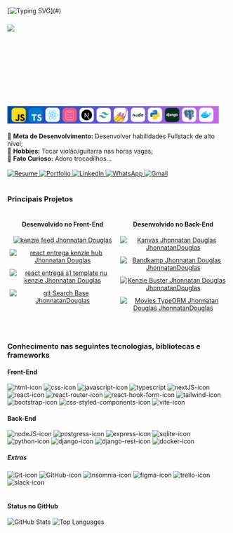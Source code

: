 [![Typing SVG](https://readme-typing-svg.herokuapp.com/?color=ffffff&size=26&center=false&vCenter=true&width=1000&lines=Olá!+Chamo-me+Jhonnatan+Douglas;Sou+estudante+de+Análise+e+Desenvolvimento+de+Sistemas;No+momento+estou+cursando+a+Kenzie+Academy+Brasil;Já+sou+um+Desenvolvedor+Full-Stack;Sou+de+Governador+Valadares,+Minas+Gerais;Seja+bem+vindo!;)](#)


###

<img align="left" style="display: inline-block; margin-right: 15px; margin-bottom: 5px;" height="181" src="https://i.giphy.com/media/26BGIqWh2R1fi6JDa/giphy.webp"/>

###

<div align="left">
  <img src="https://raw.githubusercontent.com/JhonnatanDouglas/PortImgs_/main/github-imgs/github-techs.png" height="40" alt="javascript logo"  />
</div>

<div>
  <br>
  <span>🎯 <strong>Meta de Desenvolvimento:</strong> Desenvolver habilidades Fullstack de alto nível;</span><br>
  <span>🎸 <strong>Hobbies:</strong> Tocar violão/guitarra nas horas vagas;</span><br>
  <span>🤪 <strong>Fato Curioso:</strong> Adoro trocadilhos...</span><br>
</div>

<br>

<div align="left">
    <a href="https://drive.google.com/file/d/1Tg1rG_zpypIafWcn-wCtZUphx48gqlDl/view" target="_blank">
      <img src="https://img.shields.io/badge/-Resume-%2346295A?style=for-the-badge&logo=readme&logoColor=white" alt="Resume" />
    </a>
    <a href="https://portfolio-jhonnatandev.vercel.app" target="_blank">
      <img src="https://img.shields.io/badge/Portfolio-%23000000.svg?style=for-the-badge&logo=firefox&logoColor=#FF7139" alt="Portfolio" />
    </a>
    <a href="https://www.linkedin.com/in/jhonnatan-douglas-dev/">
      <img src="https://img.shields.io/badge/LinkedIn-0077B5?style=for-the-badge&logo=linkedin&logoColor=white" alt="LinkedIn" />
    </a>
    <a href="https://api.whatsapp.com/send?phone=5533999328785&text=Ol%C3%A1,%20Jhonnatan!%20Tudo%20bem?%0D%0A%0D%0AFiquei%20interessado%20em%20sua%20experi%C3%AAncia%20como%20Desenvolvedor.%20Gostaria%20de%20conversar%20mais%20sobre%20uma%20oportunidade%20de%20emprego%20em%20nossa%20empresa.%0D%0A%0D%0AAguardo%20seu%20retorno%20para%20marcarmos%20uma%20entrevista.%20Obrigado!%0D%0A%0D%0AAtenciosamente,%0D%0ARecrutador%20da%20Empresa" target="_blank">
      <img src="https://img.shields.io/badge/WhatsApp-25D366?style=for-the-badge&logo=whatsapp&logoColor=white" alt="WhatsApp" />
    </a>
    <a href="mailto:jhonnatanaraujodev@gmail.com?subject=Oportunidade%20de%20Emprego&body=Ol%C3%A1%20Jhonnatan,%0D%0A%0D%0AGostar%C3%ADamos%20de%20conversar%20sobre%20uma%20oportunidade%20de%20emprego%20na%20nossa%20empresa.%0D%0A%0D%0AAtenciosamente,%0D%0AEquipe%20de%20Recrutamento" target="_blank">
      <img src="https://img.shields.io/badge/Gmail-D14836?style=for-the-badge&logo=gmail&logoColor=white" alt="Gmail" />
    </a>
</div>

<br>

<div align="left">
  <h3>Principais Projetos</h3>

  <div style="display: flex; flex-direction: row; justify-content: space-around; flex-wrap: wrap; margin-top: 20px;">
    <div style="text-align: center; width: 48%;">
      <h4>Desenvolvido no Front-End</h4>
      <a href="https://github.com/grupo7-T17/kenzie-feed">
        <img style="margin-bottom: 0.75rem;" src="https://github-readme-stats.vercel.app/api/pin/?username=grupo7-T17&repo=kenzie-feed&theme=outrun" alt="kenzie feed Jhonnatan Douglas" />
      </a>
      <a href="https://github.com/Kenzie-Academy-Brasil-Developers/react-entrega-kenzie-hub_JhonnatanDouglas">
        <img style="margin-bottom: 0.75rem;" src="https://github-readme-stats.vercel.app/api/pin/?username=Kenzie-Academy-Brasil-Developers&repo=react-entrega-kenzie-hub_JhonnatanDouglas&theme=outrun" alt="react entrega kenzie hub Jhonnatan Douglas" />
      </a>
      <a href="https://github.com/Kenzie-Academy-Brasil-Developers/react-entrega-s1-template-nu-kenzie_JhonnatanDouglas">
        <img style="margin-bottom: 0.75rem;" src="https://github-readme-stats.vercel.app/api/pin/?username=Kenzie-Academy-Brasil-Developers&repo=react-entrega-s1-template-nu-kenzie_JhonnatanDouglas&theme=outrun" alt="react entrega s1 template nu kenzie Jhonnatan Douglas" />
      </a>
      <a href="https://github.com/Kenzie-Academy-Brasil-Developers/gitSearchBase_JhonnatanDouglas">
        <img style="margin-bottom: 0.75rem;" src="https://github-readme-stats.vercel.app/api/pin/?username=Kenzie-Academy-Brasil-Developers&repo=gitSearchBase_JhonnatanDouglas&theme=outrun" alt="git Search Base JhonnatanDouglas" />
      </a>
    </div>
    <div style="text-align: center; width: 48%;">
      <h4>Desenvolvido no Back-End</h4>
      <a href="https://github.com/JhonnatanDouglas/m5-sp6-projeto-final-kanvas">
        <img style="margin-bottom: 0.75rem;" src="https://github-readme-stats.vercel.app/api/pin/?username=JhonnatanDouglas&repo=m5-sp6-projeto-final-kanvas&theme=midnight-purple" alt="Kanvas Jhonnatan Douglas JhonnatanDouglas" />
      </a>
      <a href="https://github.com/JhonnatanDouglas/m5-sp5-bandkamp">
        <img style="margin-bottom: 0.75rem;" src="https://github-readme-stats.vercel.app/api/pin/?username=JhonnatanDouglas&repo=m5-sp5-bandkamp&theme=midnight-purple" alt="Bandkamp Jhonnatan Douglas JhonnatanDouglas" />
      </a>
      <a href="https://github.com/JhonnatanDouglas/m5-sp4-kenzie-buster">
        <img style="margin-bottom: 0.75rem;" src="https://github-readme-stats.vercel.app/api/pin/?username=JhonnatanDouglas&repo=m5-sp4-kenzie-buster&theme=midnight-purple" alt="Kenzie Buster Jhonnatan Douglas JhonnatanDouglas" />
      </a>
      <a href="https://github.com/JhonnatanDouglas/m4-sp5-movies-typeorm">
        <img style="margin-bottom: 0.75rem;" src="https://github-readme-stats.vercel.app/api/pin/?username=JhonnatanDouglas&repo=m4-sp5-movies-typeorm&theme=midnight-purple" alt="Movies TypeORM Jhonnatan Douglas JhonnatanDouglas" />
      </a>
    </div>
  </div>
</div>

<br>
<br>

### Conhecimento nas seguintes tecnologias, bibliotecas e frameworks

#### Front-End

<div align="left">
    <img src="https://img.shields.io/badge/HTML5-E34F26?style=for-the-badge&logo=html5&logoColor=white" alt="html-icon">
    <img src="https://img.shields.io/badge/CSS3-1572B6?style=for-the-badge&logo=css3&logoColor=white" alt="css-icon">
    <img src="https://img.shields.io/badge/JavaScript-F7DF1E?style=for-the-badge&logo=javascript&logoColor=black" alt="javascript-icon">
    <img src="https://img.shields.io/badge/TypeScript-007ACC?style=for-the-badge&logo=typescript&logoColor=white" alt="typescript">
    <img src="https://img.shields.io/badge/Next-black?style=for-the-badge&logo=next.js&logoColor=white" alt="nextJS-icon">
    <img src="https://img.shields.io/badge/React-20232A?style=for-the-badge&logo=react&logoColor=61DAFB" alt="react-icon">
    <img src="https://img.shields.io/badge/React_Router-CA4245?style=for-the-badge&logo=react-router&logoColor=white" alt="react-router-icon">
    <img src="https://img.shields.io/badge/React%20Hook%20Form-%23EC5990.svg?style=for-the-badge&logo=reacthookform&logoColor=white" alt="react-hook-form-icon">
    <img src="https://img.shields.io/badge/Tailwind_CSS-38B2AC?style=for-the-badge&logo=tailwind-css&logoColor=white" alt="tailwind-icon">
    <img src="https://img.shields.io/badge/Bootstrap-563D7C?style=for-the-badge&logo=bootstrap&logoColor=white" alt="bootstrap-icon">
    <img src="https://img.shields.io/badge/styled--components-DB7093?style=for-the-badge&logo=styled-components&logoColor=white" alt="css-styled-components-icon">
    <img src="https://img.shields.io/badge/Vite-B73BFE?style=for-the-badge&logo=vite&logoColor=FFD62E" alt="vite-icon">
</div>

#### Back-End

<div align="left">
    <img src="https://img.shields.io/badge/node.js-6DA55F?style=for-the-badge&logo=node.js&logoColor=white" alt="nodeJS-icon">
    <img src="https://img.shields.io/badge/postgres-%23316192.svg?style=for-the-badge&logo=postgresql&logoColor=white" alt="postgress-icon">
    <img src="https://img.shields.io/badge/express.js-%23404d59.svg?style=for-the-badge&logo=express&logoColor=%2361DAFB" alt="express-icon">
    <img src="https://img.shields.io/badge/sqlite-%2307405e.svg?style=for-the-badge&logo=sqlite&logoColor=white" alt="sqlite-icon">
    <img src="https://img.shields.io/badge/python-3670A0?style=for-the-badge&logo=python&logoColor=ffdd54" alt="python-icon">
    <img src="https://img.shields.io/badge/django-%23092E20.svg?style=for-the-badge&logo=django&logoColor=white" alt="django-icon">
    <img src="https://img.shields.io/badge/DJANGO-REST-ff1709?style=for-the-badge&logo=django&logoColor=white&color=ff1709&labelColor=gray" alt="django-rest-icon">
    <img src="https://img.shields.io/badge/docker-%230db7ed.svg?style=for-the-badge&logo=docker&logoColor=white" alt="docker-icon">
</div>

##### Extras

<div align="left">
    <img src="https://img.shields.io/badge/Git-E34F26?style=for-the-badge&logo=git&logoColor=white" alt="Git-icon">
    <img src="https://img.shields.io/badge/GitHub-100000?style=for-the-badge&logo=github&logoColor=white" alt="GitHub-icon">
    <img src="https://img.shields.io/badge/Insomnia-5849be?style=for-the-badge&logo=Insomnia&logoColor=white" alt="Insomnia-icon">
    <img src="https://img.shields.io/badge/Figma-F24E1E?style=for-the-badge&logo=figma&logoColor=white" alt="figma-icon">
    <img src="https://img.shields.io/badge/Trello-0052CC?style=for-the-badge&logo=trello&logoColor=white" alt="trello-icon">
    <img src="https://img.shields.io/badge/Slack-4A154B?style=for-the-badge&logo=slack&logoColor=white" alt="slack-icon">
</div>
<br>

<div align="left">

#### Status no GitHub

</div>
<div align="left">
  <img src="https://github-readme-stats.vercel.app/api?username=JhonnatanDouglas&hide_title=true&hide_rank=true&show_icons=true&include_all_commits=true&count_private=true&disable_animations=false&theme=midnight-purple&locale=pt-br&hide_border=false" height="140" alt="GitHub Stats" />
  <img src="https://github-readme-stats.vercel.app/api/top-langs?username=JhonnatanDouglas&locale=pt-br&hide_title=true&layout=compact&card_width=320&langs_count=4&theme=outrun&hide_border=false" height="140" alt="Top Languages" />
</div>
